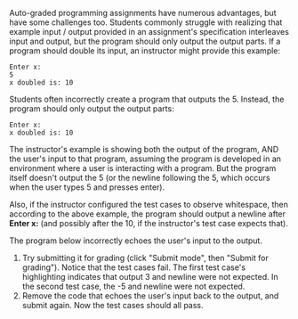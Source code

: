 Auto-graded programming assignments have numerous advantages, but have some challenges too. Students commonly struggle with realizing that example input / output provided in an assignment's specification interleaves input and output, but the program should only output the output parts. If a program should double its input, an instructor might provide this example:
```
Enter x: 
5
x doubled is: 10
```
Students often incorrectly create a program that outputs the 5. Instead, the program should only output the output parts:
```
Enter x:
x doubled is: 10
```
The instructor's example is showing both the output of the program, AND the user's input to that program, assuming the program is developed in an environment where a user is interacting with a program. But the program itself doesn't output the 5 (or the newline following the 5, which occurs when the user types 5 and presses enter).

Also, if the instructor configured the test cases to observe whitespace, then according to the above example, the program should output a newline after **Enter x:** (and possibly after the 10, if the instructor's test case expects that).

The program below incorrectly echoes the user's input to the output.

1. Try submitting it for grading (click "Submit mode", then "Submit for grading"). Notice that the test cases fail. The first test case's highlighting indicates that output 3 and newline were not expected. In the second test case, the -5 and newline were not expected.
2. Remove the code that echoes the user's input back to the output, and submit again. Now the test cases should all pass.